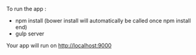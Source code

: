 To run the app :
- npm install (bower install will automatically be called once npm install end)
- gulp server

Your app will run on [http://localhost:9000](http://localhost:9000)
